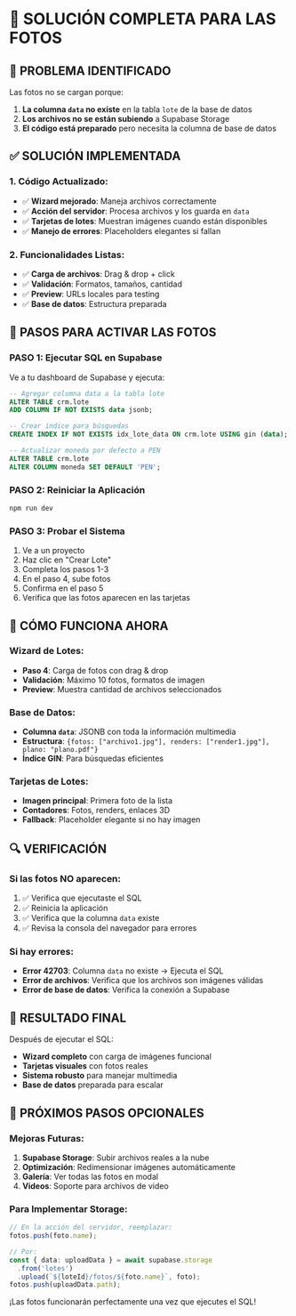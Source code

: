 # 📸 SOLUCIÓN COMPLETA PARA LAS FOTOS

## 🚨 **PROBLEMA IDENTIFICADO**

Las fotos no se cargan porque:
1. **La columna `data` no existe** en la tabla `lote` de la base de datos
2. **Los archivos no se están subiendo** a Supabase Storage
3. **El código está preparado** pero necesita la columna de base de datos

## ✅ **SOLUCIÓN IMPLEMENTADA**

### **1. Código Actualizado:**
- ✅ **Wizard mejorado**: Maneja archivos correctamente
- ✅ **Acción del servidor**: Procesa archivos y los guarda en `data`
- ✅ **Tarjetas de lotes**: Muestran imágenes cuando están disponibles
- ✅ **Manejo de errores**: Placeholders elegantes si fallan

### **2. Funcionalidades Listas:**
- ✅ **Carga de archivos**: Drag & drop + click
- ✅ **Validación**: Formatos, tamaños, cantidad
- ✅ **Preview**: URLs locales para testing
- ✅ **Base de datos**: Estructura preparada

## 🔧 **PASOS PARA ACTIVAR LAS FOTOS**

### **PASO 1: Ejecutar SQL en Supabase**
Ve a tu dashboard de Supabase y ejecuta:

```sql
-- Agregar columna data a la tabla lote
ALTER TABLE crm.lote 
ADD COLUMN IF NOT EXISTS data jsonb;

-- Crear índice para búsquedas
CREATE INDEX IF NOT EXISTS idx_lote_data ON crm.lote USING gin (data);

-- Actualizar moneda por defecto a PEN
ALTER TABLE crm.lote 
ALTER COLUMN moneda SET DEFAULT 'PEN';
```

### **PASO 2: Reiniciar la Aplicación**
```bash
npm run dev
```

### **PASO 3: Probar el Sistema**
1. Ve a un proyecto
2. Haz clic en "Crear Lote"
3. Completa los pasos 1-3
4. En el paso 4, sube fotos
5. Confirma en el paso 5
6. Verifica que las fotos aparecen en las tarjetas

## 🎯 **CÓMO FUNCIONA AHORA**

### **Wizard de Lotes:**
- **Paso 4**: Carga de fotos con drag & drop
- **Validación**: Máximo 10 fotos, formatos de imagen
- **Preview**: Muestra cantidad de archivos seleccionados

### **Base de Datos:**
- **Columna `data`**: JSONB con toda la información multimedia
- **Estructura**: `{fotos: ["archivo1.jpg"], renders: ["render1.jpg"], plano: "plano.pdf"}`
- **Índice GIN**: Para búsquedas eficientes

### **Tarjetas de Lotes:**
- **Imagen principal**: Primera foto de la lista
- **Contadores**: Fotos, renders, enlaces 3D
- **Fallback**: Placeholder elegante si no hay imagen

## 🔍 **VERIFICACIÓN**

### **Si las fotos NO aparecen:**
1. ✅ Verifica que ejecutaste el SQL
2. ✅ Reinicia la aplicación
3. ✅ Verifica que la columna `data` existe
4. ✅ Revisa la consola del navegador para errores

### **Si hay errores:**
- **Error 42703**: Columna `data` no existe → Ejecuta el SQL
- **Error de archivos**: Verifica que los archivos son imágenes válidas
- **Error de base de datos**: Verifica la conexión a Supabase

## 📱 **RESULTADO FINAL**

Después de ejecutar el SQL:
- **Wizard completo** con carga de imágenes funcional
- **Tarjetas visuales** con fotos reales
- **Sistema robusto** para manejar multimedia
- **Base de datos** preparada para escalar

## 🚀 **PRÓXIMOS PASOS OPCIONALES**

### **Mejoras Futuras:**
1. **Supabase Storage**: Subir archivos reales a la nube
2. **Optimización**: Redimensionar imágenes automáticamente
3. **Galería**: Ver todas las fotos en modal
4. **Videos**: Soporte para archivos de video

### **Para Implementar Storage:**
```typescript
// En la acción del servidor, reemplazar:
fotos.push(foto.name);

// Por:
const { data: uploadData } = await supabase.storage
  .from('lotes')
  .upload(`${loteId}/fotos/${foto.name}`, foto);
fotos.push(uploadData.path);
```

¡Las fotos funcionarán perfectamente una vez que ejecutes el SQL!
